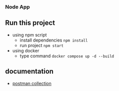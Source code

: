### Node App

## Run this project

- using npm script
  - install dependencies
    `npm install`
  - run project
    `npm start`
- using docker
  - type command
    `docker compose up -d --build`

## documentation

- [postman collection](https://documenter.getpostman.com/view/13681900/2s93RNzvXy)
